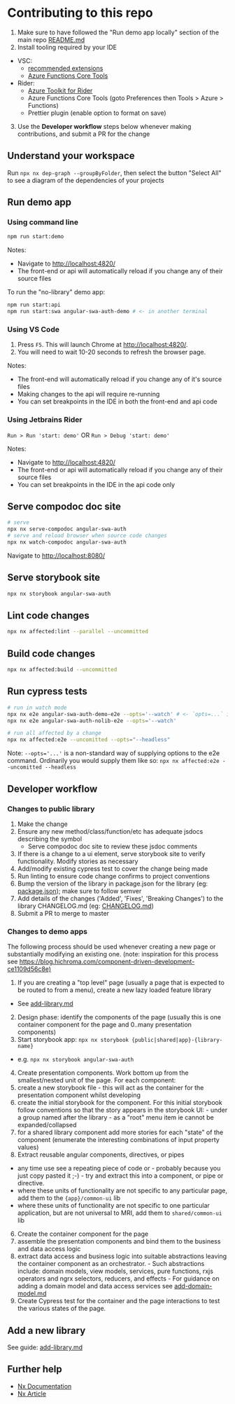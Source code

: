 # Contributing to this repo

1. Make sure to have followed the "Run demo app locally" section of the main repo [README.md](/README.md)
2. Install tooling required by your IDE
  - VSC:
    - [recommended extensions](.vscode/extensions.json)
    - [Azure Functions Core Tools](https://github.com/Azure/azure-functions-core-tools#installing)
  - Rider:
    - [Azure Toolkit for Rider](https://plugins.jetbrains.com/plugin/11220-azure-toolkit-for-rider)
    - Azure Functions Core Tools (goto Preferences then Tools > Azure > Functions)
    - Prettier plugin (enable option to format on save)
3. Use the **Developer workflow** steps below whenever making contributions, and submit a PR for the change

## Understand your workspace

Run `npx nx dep-graph --groupByFolder`, then select the button "Select All" to see a diagram of the dependencies of your projects

## Run demo app

### Using command line

```bash
npm run start:demo
```

Notes:
* Navigate to <http://localhost:4820/>
* The front-end or api will automatically reload if you change any of their source files


To run the "no-library" demo app:

```bash
npm run start:api
npm run start:swa angular-swa-auth-demo # <- in another terminal
```

### Using VS Code

1. Press `F5`. This will launch Chrome at <http://localhost:4820/>.
2. You will need to wait 10-20 seconds to refresh the browser page.

Notes:
* The front-end will automatically reload if you change any of it's source files
* Making changes to the api will require re-running
* You can set breakpoints in the IDE in both the front-end and api code

### Using Jetbrains Rider

`Run > Run 'start: demo'` OR `Run > Debug 'start: demo'`

Notes:
* Navigate to <http://localhost:4820/>
* The front-end or api will automatically reload if you change any of their source files
* You can set breakpoints in the IDE in the api code only

## Serve compodoc doc site

```bash
# serve
npx nx serve-compodoc angular-swa-auth
# serve and reload browser when source code changes
npx nx watch-compodoc angular-swa-auth
```

Navigate to <http://localhost:8080/>

## Serve storybook site

```bash
npx nx storybook angular-swa-auth
```

## Lint code changes

```bash
npx nx affected:lint --parallel --uncommitted
```

## Build code changes

```bash
npx nx affected:build --uncommitted
```

## Run cypress tests

```bash
# run in watch mode
npx nx e2e angular-swa-auth-demo-e2e --opts='--watch' # <- `opts=...` is a non-standard way of supplying
npx nx e2e angular-swa-auth-nolib-e2e --opts='--watch'

# run all affected by a change
npx nx affected:e2e --uncomitted --opts="--headless"
```

Note: `--opts='...'` is a non-standard way of supplying options to the e2e command. 
Ordinarily you would supply them like so:  `npx nx affected:e2e --uncomitted --headless`

## Developer workflow

### Changes to public library

1. Make the change
2. Ensure any new method/class/function/etc has adequate jsdocs describing the symbol
   * Serve compodoc doc site to review these jsdoc comments
3. If there is a change to a ui element, serve storybook site to verify functionality. Modify stories as necessary
4. Add/modify existing cypress test to cover the change being made
5. Run linting to ensure code change confirms to project conventions
6. Bump the version of the library in package.json for the library (eg: [package.json](libs/angular-swa-auth/package.json)); make sure to follow semver
7. Add details of the changes ('Added', 'Fixes', 'Breaking Changes') to the library CHANGELOG.md (eg: [CHANGELOG.md](libs/angular-swa-auth/CHANGELOG.md))
8. Submit a PR to merge to master

### Changes to demo apps

The following process should be used whenever creating a new page or substantially modifying an existing one.
(note: inspiration for this process see <https://blog.hichroma.com/component-driven-development-ce1109d56c8e)>

1. If you are creating a "top level" page (usually a page that is expected to be routed to from a menu), create a new lazy loaded feature library
  - See [add-library.md](add-library.md)
2. Design phase: identify the components of the page (usually this is one container component for the page and 0..many presentation components)
3. Start storybook app: `npx nx storybook {public|shared|app}-{library-name}`
  - e.g. `npx nx storybook angular-swa-auth`
4. Create presentation components. Work bottom up from the smallest/nested unit of the page. For each component:
  1. create a new storybook file - this will act as the container for the presentation component whilst developing
  2. create the initial storybook for the component. For this initial storybook follow conventions so that the story appears in the storybook UI:
    - under a group named after the library
    - as a "root" menu item ie cannot be expanded/collapsed
  3. for a shared library component add more stories for each "state" of the component (enumerate the interesting combinations of input property values)
5. Extract reusable angular components, directives, or pipes
  - any time use see a repeating piece of code or - probably because you just copy pasted it ;-) - try and extract this into a component, or pipe or directive.
  - where these units of functionality are not specific to any particular page, add them to the `{app}/common-ui` lib
  - where these units of functionality are not specific to one particular application, but are not universal to MRI, add them to `shared/common-ui` lib
6. Create the container component for the page
  1. assemble the presentation components and bind them to the business and data access logic
  2. extract data access and business logic into suitable abstractions leaving the container component as an orchestrator.
    - Such abstractions include: domain models, view models, services, pure functions, rxjs operators and ngrx selectors, reducers, and effects
    - For guidance on adding a domain model and data access services see [add-domain-model.md](add-domain-model.md)
  3. Create Cypress test for the container and the page interactions to test the various states of the page.

## Add a new library

See guide: [add-library.md](add-library.md)

## Further help

- [Nx Documentation](https://nx.dev)
- [Nx Article](https://blog.ng-book.com/getting-started-with-nx-the-nrwl-extensions-for-angular/)
